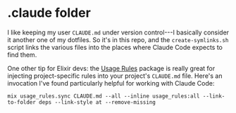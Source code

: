 # .claude folder

I like keeping my user `CLAUDE.md` under version control---I basically consider
it another one of my dotfiles. So it's in this repo, and the
`create-symlinks.sh` script links the various files into the places where Claude
Code expects to find them.

One other tip for Elixir devs: the
[Usage Rules](https://hexdocs.pm/usage_rules/) package is really great for
injecting project-specific rules into your project's `CLAUDE.md` file. Here's an
invocation I've found particularly helpful for working with Claude Code:

```
mix usage_rules.sync CLAUDE.md --all --inline usage_rules:all --link-to-folder deps --link-style at --remove-missing
```
